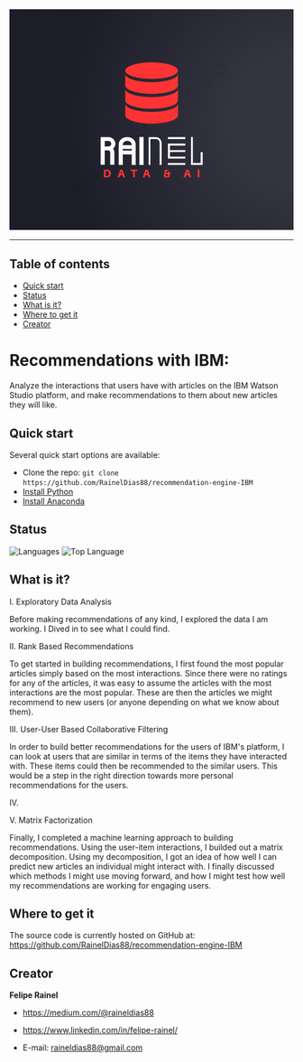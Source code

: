 <div align="center">
  <img src="https://github.com/RainelDias88/packagePYPI/blob/6a9709f6baaa6ce0051cd0e37ac8a35737fb923d/file/logoraineldataia.png"><br>
</div>

-----------------

## Table of contents

- [Quick start](#quick-start)
- [Status](#status)
- [What is it?](#what-is-it?)
- [Where to get it](#where-to-get-it)
- [Creator](#creator)

# Recommendations with IBM:
Analyze the interactions that users have with articles on the IBM Watson Studio platform, and make recommendations to them about new articles they will like.

## Quick start

Several quick start options are available:

- Clone the repo: `git clone https://github.com/RainelDias88/recommendation-engine-IBM`
- [Install Python](https://www.python.org/downloads/)
- [Install Anaconda](https://www.anaconda.com/products/distribution)

## Status

![Languages](https://img.shields.io/github/languages/count/RainelDias88/recommendation-engine-IBM)
![Top Language](https://img.shields.io/github/languages/top/RainelDias88/recommendation-engine-IBM)

## What is it?

I. Exploratory Data Analysis

Before making recommendations of any kind, I explored the data I am working. I Dived in to see what I could find. 

II. Rank Based Recommendations

To get started in building recommendations, I first found the most popular articles simply based on the most 
interactions. Since there were no ratings for any of the articles, it was easy to assume the articles with the most 
interactions are the most popular. These are then the articles we might recommend to new users (or anyone depending on 
what we know about them).

III. User-User Based Collaborative Filtering

In order to build better recommendations for the users of IBM's platform, I can look at users that are similar in terms
of the items they have interacted with. These items could then be recommended to the similar users. This would be a 
step in the right direction towards more personal recommendations for the users.

IV. 

V. Matrix Factorization

Finally, I completed a machine learning approach to building recommendations. Using the user-item interactions, I 
builded out a matrix decomposition. Using my decomposition, I got an idea of how well I can predict new articles an 
individual might interact with. I  finally discussed which methods I might use moving forward, and how I might test how
well my recommendations are working for engaging users.

## Where to get it
The source code is currently hosted on GitHub at:
https://github.com/RainelDias88/recommendation-engine-IBM



## Creator

**Felipe Rainel**

- <https://medium.com/@raineldias88>

- <https://www.linkedin.com/in/felipe-rainel/>

- E-mail: raineldias88@gmail.com